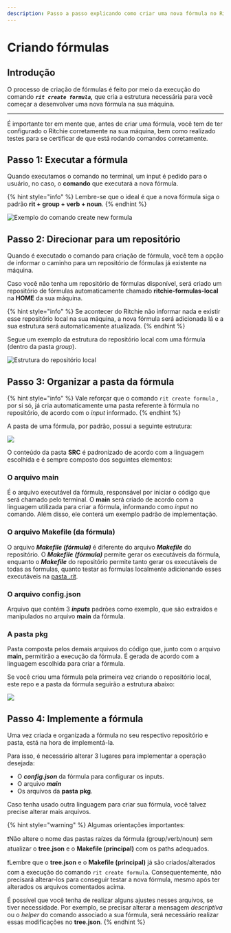```yaml
---
description: Passo a passo explicando como criar uma nova fórmula no Ritchie
---
```


# Criando fórmulas

## Introdução 

O processo de criação de fórmulas é feito por meio da execução do comando _**`rit create formula`,**_ que cria a estrutura necessária para você começar a desenvolver uma nova fórmula na sua máquina.  
****  
É importante ter em mente que, antes de criar uma fórmula, você tem de ter configurado o Ritchie corretamente na sua máquina, bem como realizado testes para se certificar de que está rodando comandos corretamente. 

## Passo 1: Executar a fórmula 

Quando executamos o comando no terminal, um input é pedido para o usuário, no caso, o **comando** que executará a nova fórmula. 

{% hint style="info" %}
Lembre-se que o ideal é que a nova fórmula siga o padrão **rit + group + verb + noun**.
{% endhint %}

![Exemplo do comando create new formula](https://lh5.googleusercontent.com/O9s2UpIovVyG4h2p1kuX8kLvASX_YS0mAKRSQWXxwoe2Tmr-R1r8xWSKH-nq2uCAfQSG4EcZC1tYPnICeh34coLM5ZsfIU38zTHDRwf6q3cqY_e1KWABAjX-hA_zfqOntFuA-WWX)

## Passo 2: Direcionar para um repositório

Quando é executado o comando para criação de fórmula, você tem a opção de informar o caminho para um repositório de fórmulas já existente na máquina.

Caso você não tenha um repositório de fórmulas disponível, será criado um repositório de fórmulas automaticamente chamado **ritchie-formulas-local** na **HOME** da sua máquina.

{% hint style="info" %}
Se acontecer do Ritchie não informar nada e existir esse repositório local na sua máquina, a nova fórmula será adicionada lá e a sua estrutura será automaticamente atualizada. 
{% endhint %}

Segue um exemplo da estrutura do repositório local com uma fórmula \(dentro da pasta _group_\).

![Estrutura do reposit&#xF3;rio local](https://lh3.googleusercontent.com/Tz7C28jLzbXdqABAVo1BUWXr_uMkBcIxwsEXvze8OYVOU3Gs6mLoMhIF5EFYp6bq7bQjE8wvyuFxLWR5Qx2xBLSCnLorRc9kc6DWZVHQu09P_WV4BL4TkQ4SsWrCez0nEmqCSiD4)

## Passo 3: Organizar a pasta da fórmula 

{% hint style="info" %}
Vale reforçar que o comando `rit create formula` , por si só, já cria automaticamente uma pasta referente à fórmula no repositório, de acordo com o _input_ informado. 
{% endhint %}

A pasta de uma fórmula, por padrão, possui a seguinte estrutura:

![](https://lh4.googleusercontent.com/lu-BipM4Ym4qc3EeGXLNoEyvDknCZ1ZUtAvUxWra0v4uyyKi71gZiUAJzwi2n4UlwqPwdhKROps945TJ6g6i_kfi_TmlqC-nC-JOVl7T3Oy6Ks5Fnoy8Ok1lwVViRn36JAV-JAg0)



O conteúdo da pasta **SRC** é padronizado de acordo com a linguagem escolhida e é sempre composto dos seguintes elementos:

### O arquivo main

É o arquivo executável da fórmula, responsável por iniciar o código que será chamado pelo terminal. O **main** será criado de acordo com a linguagem utilizada para criar a fórmula, informando como _input_ no comando. Além disso, ele conterá um exemplo padrão de implementação.

### O arquivo Makefile \(da fórmula\)

O arquivo _**Makefile \(fórmula\)**_ é diferente do arquivo _**Makefile**_ do repositório. O _**Makefile**_ _**\(fórmula\)**_ permite gerar os executáveis da fórmula, enquanto o _**Makefile**_ do repositório permite tanto gerar os executáveis de todas as formulas, quanto testar as formulas localmente adicionando esses executáveis na [pasta .rit](../../referencia/cli/pasta-.rit.md).

### O arquivo config.json

Arquivo que contém 3 _**inputs**_ padrões como exemplo, que são extraídos e manipulados no arquivo **main** da fórmula.

### A pasta pkg

Pasta composta pelos demais arquivos do código que, junto com o arquivo **main,** permitirão a execução da fórmula. É gerada de acordo com a linguagem escolhida para criar a fórmula.

Se você criou uma fórmula pela primeira vez criando o repositório local, este repo e a pasta da fórmula seguirão a estrutura abaixo:

![](https://lh5.googleusercontent.com/6oPMzmvLxb9PGmC9a6U7KfLt4oCpEnFhOHXXOoGkgMgmaQi4kKHDo5epvU27HbWbBvM1mC1K2aruXfGPQrtWJMibeXmXmN19NbI7S81Djz11Axc0fCG2GtTNCAYivuI2iMMxMLZK)

## Passo 4: Implemente a fórmula 

Uma vez criada e organizada a fórmula no seu respectivo repositório e pasta, está na hora de implementá-la. 

Para isso, é necessário alterar 3 lugares para implementar a operação desejada:

* O _**config.json**_ da fórmula para configurar os inputs.
* O arquivo _**main**_
* Os arquivos da **pasta** **pkg**.

Caso tenha usado outra linguagem para criar sua fórmula, você talvez precise alterar mais arquivos.

{% hint style="warning" %}
Algumas orientações importantes: 

❗Não altere o nome das pastas raízes da fórmula \(group/verb/noun\) sem atualizar o **tree.json** e o **Makefile \(principal\)** com os paths adequados.

❗Lembre que o **tree.json** e o **Makefile \(principal\)** já são criados/alterados com a execução do comando `rit create formula`. Consequentemente, não precisará alterar-los para conseguir testar a nova fórmula, mesmo após ter alterados os arquivos comentados acima.

É possível que você tenha de realizar alguns ajustes nesses arquivos, se tiver necessidade. Por exemplo, se precisar alterar a mensagem _descriptíva_ ou o _helper_ do comando associado a sua fórmula, será necessário realizar essas modificações no **tree.json**.
{% endhint %}

